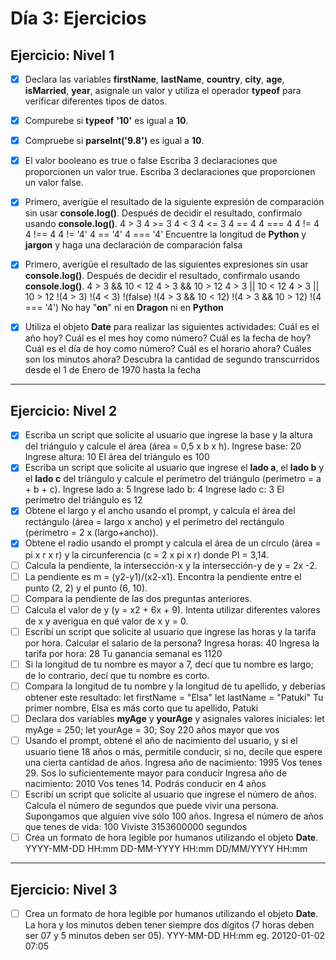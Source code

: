 # **Día 3: Ejercicios**

## **Ejercicio: Nivel 1**

- [x] Declara las variables **firstName**, **lastName**, **country**, **city**, **age**, **isMarried**, **year**, asignale un valor y utiliza el operador **typeof** para verificar diferentes tipos de datos.
- [x] Compurebe si **typeof** **'10'** es igual a **10**.
- [x] Compruebe si **parseInt('9.8')** es igual a **10**.
- [x] El valor booleano es true o false
      Escriba 3 declaraciones que proporcionen un valor true.
      Escriba 3 declaraciones que proporcionen un valor false.

- [x] Primero, averigüe el resultado de la siguiente expresión de comparación sin usar **console.log()**. Después de decidir el resultado, confirmalo usando **console.log()**.
      4 > 3
      4 >= 3
      4 < 3
      4 <= 3
      4 == 4
      4 === 4
      4 != 4
      4 !== 4
      4 != '4'
      4 == '4'
      4 === '4'
      Encuentre la longitud de **Python** y **jargon** y haga una declaración de comparación falsa

- [x] Primero, averigüe el resultado de las siguientes expresiones sin usar **console.log()**. Después de decidir el resultado, confirmalo usando **console.log()**.
      4 > 3 && 10 < 12
      4 > 3 && 10 > 12
      4 > 3 || 10 < 12
      4 > 3 || 10 > 12
      !(4 > 3)
      !(4 < 3)
      !(false)
      !(4 > 3 && 10 < 12)
      !(4 > 3 && 10 > 12)
      !(4 === '4')
      No hay "**on**" ni en **Dragon** ni en **Python**

- [x] Utiliza el objeto **Date** para realizar las siguientes actividades:
      Cuál es el año hoy?
      Cuál es el mes hoy como número?
      Cuál es la fecha de hoy?
      Cuál es el día de hoy como número?
      Cuál es el horario ahora?
      Cuáles son los minutos ahora?
      Descubra la cantidad de segundo transcurridos desde el 1 de Enero de 1970 hasta la fecha

---

## **Ejercicio: Nivel 2**

- [x] Escriba un script que solicite al usuario que ingrese la base y la altura del triángulo y calcule el área (área = 0,5 x b x h).
      Ingrese base: 20
      Ingrese altura: 10
      El área del triángulo es 100
- [x] Escriba un script que solicite al usuario que ingrese el **lado a**, el **lado b** y el **lado c** del triángulo y calcule el perímetro del triángulo (perímetro = a + b + c).
      Ingrese lado a: 5
      Ingrese lado b: 4
      Ingrese lado c: 3
      El perímetro del triángulo es 12
- [x] Obtene el largo y el ancho usando el prompt, y calcula el área del rectángulo (área = largo x ancho) y el perímetro del rectángulo (perímetro = 2 x (largo+ancho)).
- [x] Obtene el radio usando el prompt y calcula el área de un círculo (área = pi x r x r) y la circunferencia (c = 2 x pi x r) donde PI = 3,14.
- [ ] Calcula la pendiente, la intersección-x y la intersección-y de y = 2x -2.
- [ ] La pendiente es m = (y2-y1)/(x2-x1). Encontra la pendiente entre el punto (2, 2) y el punto (6, 10).
- [ ] Compara la pendiente de las dos preguntas anteriores.
- [ ] Calcula el valor de y (y = x2 + 6x + 9). Intenta utilizar diferentes valores de x y averigua en qué valor de x y = 0.
- [ ] Escribí un script que solicite al usuario que ingrese las horas y la tarifa por hora. Calcular el salario de la persona?
      Ingresa horas: 40
      Ingresa la tarifa por hora: 28
      Tu ganancia semanal es 1120
- [ ] Si la longitud de tu nombre es mayor a 7, decí que tu nombre es largo; de lo contrario, decí que tu nombre es corto.
- [ ] Compara la longitud de tu nombre y la longitud de tu apellido, y deberías obtener este resultado:
      let firstName = "Elsa"
      let lastName = "Patuki"
      Tu primer nombre, Elsa es más corto que tu apellido, Patuki
- [ ] Declara dos variables **myAge** y **yourAge** y asignales valores iniciales:
      let myAge = 250;
      let yourAge = 30;
      Soy 220 años mayor que vos
- [ ] Usando el prompt, obtené el año de nacimiento del usuario, y si el usuario tiene 18 años o más, permitile conducir, si no, decile que espere una cierta cantidad de años.
      Ingresa año de nacimiento: 1995
      Vos tenes 29. Sos lo suficientemente mayor para conducir
      Ingresa año de nacimiento: 2010
      Vos tenes 14. Podrás conducir en 4 años
- [ ] Escribí un script que solicite al usuario que ingrese el número de años. Calcula el número de segundos que puede vivir una persona. Supongamos que alguien vive sólo 100 años.
      Ingresa el número de años que tenes de vida: 100
      Viviste 3153600000 segundos
- [ ] Crea un formato de hora legible por humanos utilizando el objeto **Date**.
      YYYY-MM-DD HH:mm
      DD-MM-YYYY HH:mm
      DD/MM/YYYY HH:mm

---

## **Ejercicio: Nivel 3**

- [ ] Crea un formato de hora legible por humanos utilizando el objeto **Date**. La hora y los minutos deben tener siempre dos dígitos (7 horas deben ser 07 y 5 minutos deben ser 05).
      YYY-MM-DD HH:mm eg. 20120-01-02 07:05
